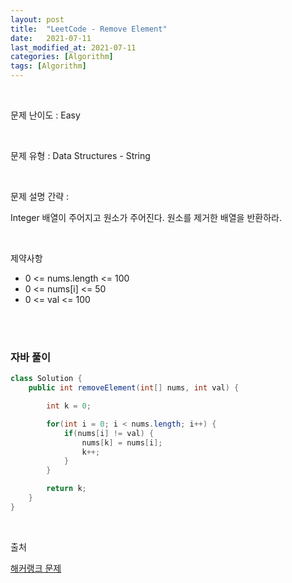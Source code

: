 ```yaml
---
layout: post
title:  "LeetCode - Remove Element"
date:   2021-07-11
last_modified_at: 2021-07-11
categories: [Algorithm]
tags: [Algorithm]
---
```


<br/>

문제 난이도 : Easy

<br/>

문제 유형 : Data Structures - String

<br/>

문제 설명 간략 :    

Integer 배열이 주어지고 원소가 주어진다. 원소를 제거한 배열을 반환하라.


<br/>

제약사항

- 0 <= nums.length <= 100
- 0 <= nums[i] <= 50
- 0 <= val <= 100

<br/>
   

<br/>

### 자바 풀이

```java
class Solution {
    public int removeElement(int[] nums, int val) {

        int k = 0;

        for(int i = 0; i < nums.length; i++) {
            if(nums[i] != val) {
                nums[k] = nums[i];
                k++;
            }
        }

        return k;
    }
}


```

<br/>

출처

[해커랭크 문제](https://leetcode.com/explore/learn/card/array-and-string/205/array-two-pointer-technique/1151/)